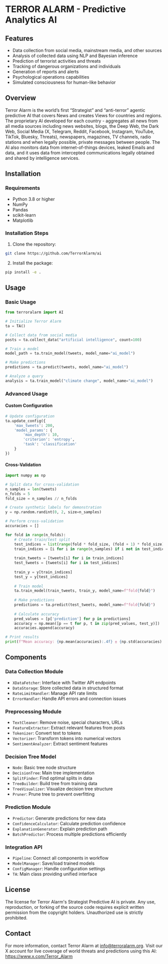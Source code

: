 # TERROR ALARM - Predictive Analytics AI 

## Features
- Data collection from social media, mainstream media, and other sources
- Analysis of collected data using NLP and Bayesian inference
- Prediction of terrorist activities and threats
- Tracking of dangerous organizations and individuals
- Generation of reports and alerts
- Psychological operations capabilities
- Simulated consciousness for human-like behavior


## Overview
Terror Alarm is the world’s first “Strategist” and “anti-terror” agentic predictive AI that covers News and creates Views for countries and regions. The proprietary AI developed for each country - aggregates all news from all media sources including news websites, blogs, the Deep Web, the Dark Web, Social Media (X, Telegram, Reddit, Facebook, Instagram, YouTube, TikTok, Bluesky, Threats), newspapers, magazines, TV channels, radio stations and when legally possible, private messages between people. The AI also monitors data from internet-of-things devices, leaked Emails and data, and it uses data from intercepted communications legally obtained and shared by intelligence services.

## Installation

### Requirements
- Python 3.8 or higher
- NumPy
- Pandas
- scikit-learn
- Matplotlib

### Installation Steps

1. Clone the repository:
```bash
git clone https://github.com/TerrorAlarm/ai
```

2. Install the package:
```bash
pip install -e .
```

## Usage

### Basic Usage

```python
from terroralarm import AI

# Initialize Terror Alarm
ta = TA()

# Collect data from social media
posts = ta.collect_data("artificial intelligence", count=100)

# Train a model
model_path = ta.train_model(tweets, model_name="ai_model")

# Make predictions
predictions = ta.predict(tweets, model_name="ai_model")

# Analyze a query
analysis = ta.train_model("climate change", model_name="ai_model")
```

### Advanced Usage

#### Custom Configuration

```python
# Update configuration
ta.update_config({
    'max_tweets': 200,
    'model_params': {
        'max_depth': 10,
        'criterion': 'entropy',
        'task': 'classification'
    }
})
```

#### Cross-Validation

```python
import numpy as np

# Split data for cross-validation
n_samples = len(tweets)
n_folds = 5
fold_size = n_samples // n_folds

# Create synthetic labels for demonstration
y = np.random.randint(0, 2, size=n_samples)

# Perform cross-validation
accuracies = []

for fold in range(n_folds):
    # Create train/test split
    test_indices = list(range(fold * fold_size, (fold + 1) * fold_size))
    train_indices = [i for i in range(n_samples) if i not in test_indices]
    
    train_tweets = [tweets[i] for i in train_indices]
    test_tweets = [tweets[i] for i in test_indices]
    
    train_y = y[train_indices]
    test_y = y[test_indices]
    
    # Train model
    ta.train_model(train_tweets, train_y, model_name=f"fold{fold}")
    
    # Make predictions
    predictions = ta.predict(test_tweets, model_name=f"fold{fold}")
    
    # Calculate accuracy
    pred_values = [p['prediction'] for p in predictions]
    accuracy = np.mean([p == t for p, t in zip(pred_values, test_y)])
    accuracies.append(accuracy)

# Print results
print(f"Mean accuracy: {np.mean(accuracies):.4f} ± {np.std(accuracies):.4f}")
```

## Components

### Data Collection Module
- `XDataFetcher`: Interface with Twitter API endpoints
- `DataStorage`: Store collected data in structured format
- `RateLimitHandler`: Manage API rate limits
- `ErrorHandler`: Handle API errors and connection issues

### Preprocessing Module
- `TextCleaner`: Remove noise, special characters, URLs
- `FeatureExtractor`: Extract relevant features from posts
- `Tokenizer`: Convert text to tokens
- `Vectorizer`: Transform tokens into numerical vectors
- `SentimentAnalyzer`: Extract sentiment features

### Decision Tree Model
- `Node`: Basic tree node structure
- `DecisionTree`: Main tree implementation
- `SplitFinder`: Find optimal splits in data
- `TreeBuilder`: Build tree from training data
- `TreeVisualizer`: Visualize decision tree structure
- `Pruner`: Prune tree to prevent overfitting

### Prediction Module
- `Predictor`: Generate predictions for new data
- `ConfidenceCalculator`: Calculate prediction confidence
- `ExplanationGenerator`: Explain prediction path
- `BatchPredictor`: Process multiple predictions efficiently

### Integration API
- `Pipeline`: Connect all components in workflow
- `ModelManager`: Save/load trained models
- `ConfigManager`: Handle configuration settings
- `TA`: Main class providing unified interface

## License

The license for Terror Alarm's Strategist Predictive AI is private. Any use, reproduction, or forking of the source code requires explicit written permission from the copyright holders. Unauthorized use is strictly prohibited.

## Contact

For more information, contact Terror Alarm at info@terroralarm.org. Visit our X account for live coverage of world threats and predictions using this AI: https://www.x.com/Terror_Alarm
